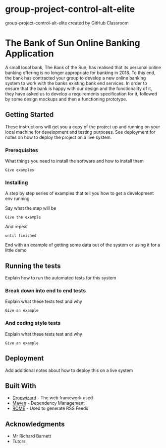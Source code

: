 # group-project-control-alt-elite
group-project-control-alt-elite created by GitHub Classroom

# The Bank of Sun Online Banking Application

A small local bank, The Bank of the Sun, has realised that its personal online banking offering is no longer
appropriate for banking in 2018. To this end, the bank has contracted your group to develop a new online
banking system to work with the banks existing bank end services. In order to ensure that the bank is happy
with our design and the functionality of it, they have asked us to develop a requirements specification for it,
followed by some design mockups and then a functioning prototype.


## Getting Started

These instructions will get you a copy of the project up and running on your local machine for development and testing purposes. See deployment for notes on how to deploy the project on a live system.

### Prerequisites

What things you need to install the software and how to install them

```
Give examples
```

### Installing

A step by step series of examples that tell you how to get a development env running

Say what the step will be

```
Give the example
```

And repeat

```
until finished
```

End with an example of getting some data out of the system or using it for a little demo

## Running the tests

Explain how to run the automated tests for this system

### Break down into end to end tests

Explain what these tests test and why

```
Give an example
```

### And coding style tests

Explain what these tests test and why

```
Give an example
```

## Deployment

Add additional notes about how to deploy this on a live system

## Built With

* [Dropwizard](http://www.dropwizard.io/1.0.2/docs/) - The web framework used
* [Maven](https://maven.apache.org/) - Dependency Management
* [ROME](https://rometools.github.io/rome/) - Used to generate RSS Feeds




## Acknowledgments
* Mr Richard Barnett
* Tutors
